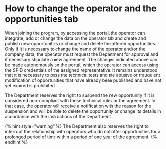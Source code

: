 # How to change the operator and the opportunities tab

When joining the program, by accessing the portal, the operator can integrate, add or change the data on the operator tab and create and publish new opportunities or change and delete the offered opportunities. Only if it is necessary to change the name of the operator and/or the company data, the operator must request the Department for approval and if necessary stipulate a new agreement. The changes indicated above can be made autonomously on the portal, which the operator can access using the SPID credentials of the assigned representative. It remains understood that it is necessary to pass the technical tests and the abusive or fraudulent modification of opportunities that have already been published and have not yet expired is prohibited.

The Department reserves the right to suspend the new opportunity if it is considered non-compliant with these technical rules or the agreement. In that case, the operator will receive a notification with the reason for the suspension and will be able to delete the opportunity or change its details in accordance with the instructions of the Department.

{% hint style="warning" %} The Department also reserves the right to interrupt the relationship with operators who do not offer opportunities for a prolonged period of time within a period of one year of the agreement. {% endhint %}